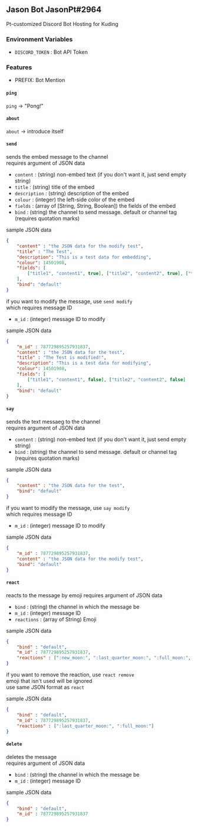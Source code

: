 Jason Bot JasonPt#2964
---
Pt-customized Discord Bot
Hosting for Kuding

### Environment Variables
- `DISCORD_TOKEN` : Bot API Token

### Features
- PREFIX: Bot Mention

#### `ping`
`ping` -> "Pong!"

#### `about`
`about` -> introduce itself

#### `send`
sends the embed message to the channel    
requires argument of JSON data    
- `content` : (string) non-embed text (if you don't want it, just send empty string)
- `title` : (string) title of the embed
- `description` : (string) description of the embed
- `colour` : (integer) the left-side color of the embed
- `fields` : (array of [String, String, Boolean]) the fields of the embed
- `bind` : (string) the channel to send message. default or channel tag (requires quotation marks)

sample JSON data
```json
{
	"content" : "the JSON data for the modify test",
	"title" : "The Test",
	"description": "This is a test data for embedding",
	"colour": 14501908,
	"fields": [
		["title1", "content1", true], ["title2", "content2", true], ["title3", "content3", false]
	],
	"bind": "default"
}
```

if you want to modify the message, use `send modify`    
which requires message ID
- `m_id` : (integer) message ID to modify

sample JSON data
```json
{
	"m_id" : 787729895257931837,
	"content" : "the JSON data for the test",
	"title" : "The Test is modified!",
	"description": "This is a test data for modifying",
	"colour": 14501908,
	"fields": [
		["title1", "content1", false], ["title2", "content2", false]
	],
	"bind": "default"
}
```

#### `say`
sends the text messaeg to the channel    
requires argument of JSON data
- `content` : (string) non-embed text (if you don't want it, just send empty string)
- `bind` : (string) the channel to send message. default or channel tag (requires quotation marks)

sample JSON data
```json
{
	"content" : "the JSON data for the test",
	"bind": "default"
}
```

if you want to modify the message, use `say modify`    
which requires message ID
- `m_id` : (integer) message ID to modify

sample JSON data
```json
{
	"m_id" : 787729895257931837,
	"content" : "the JSON data for the modify test",
	"bind": "default"
}
```

#### `react`
reacts to the message by emoji
requires argument of JSON data
- `bind` : (string) the channel in which the message be
- `m_id` : (integer) message ID
- `reactions` : (array of String) Emoji

sample JSON data
```json
{
	"bind" : "default",
	"m_id" : 787729895257931837,
	"reactions" : [":new_moon:", ":last_quarter_moon:", ":full_moon:", ":boom:"]
}
```

if you want to remove the reaction, use `react remove`    
emoji that isn't used will be ignored    
use same JSON format as `react`

sample JSON data
```json
{
	"bind" : "default",
	"m_id" : 787729895257931837,
	"reactions" : [":last_quarter_moon:", ":full_moon:"]
}
```

#### `delete`
deletes the message    
requires argument of JSON data
- `bind` : (string) the channel in which the message be
- `m_id` : (integer) message ID

sample JSON data
```json
{
	"bind" : "default",
	"m_id" : 787729895257931837
}
```
